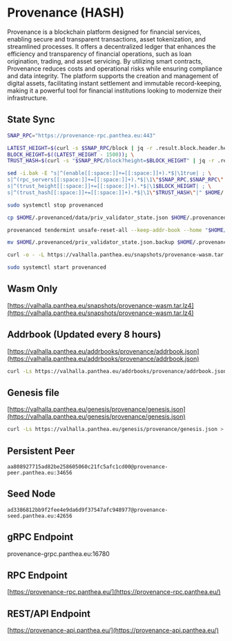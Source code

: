 # Provenance (HASH)

Provenance is a blockchain platform designed for financial services, enabling secure and transparent transactions, asset tokenization, and streamlined processes. It offers a decentralized ledger that enhances the efficiency and transparency of financial operations, such as loan origination, trading, and asset servicing. By utilizing smart contracts, Provenance reduces costs and operational risks while ensuring compliance and data integrity. The platform supports the creation and management of digital assets, facilitating instant settlement and immutable record-keeping, making it a powerful tool for financial institutions looking to modernize their infrastructure.

## State Sync

```bash
SNAP_RPC="https://provenance-rpc.panthea.eu:443"

LATEST_HEIGHT=$(curl -s $SNAP_RPC/block | jq -r .result.block.header.height); \
BLOCK_HEIGHT=$((LATEST_HEIGHT - 1500)); \
TRUST_HASH=$(curl -s "$SNAP_RPC/block?height=$BLOCK_HEIGHT" | jq -r .result.block_id.hash)

sed -i.bak -E "s|^(enable[[:space:]]+=[[:space:]]+).*$|\1true| ; \
s|^(rpc_servers[[:space:]]+=[[:space:]]+).*$|\1\"$SNAP_RPC,$SNAP_RPC\"| ; \
s|^(trust_height[[:space:]]+=[[:space:]]+).*$|\1$BLOCK_HEIGHT| ; \
s|^(trust_hash[[:space:]]+=[[:space:]]+).*$|\1\"$TRUST_HASH\"|" $HOME/.provenanced/config/config.toml

sudo systemctl stop provenanced

cp $HOME/.provenanced/data/priv_validator_state.json $HOME/.provenanced/priv_validator_state.json.backup

provenanced tendermint unsafe-reset-all --keep-addr-book --home "$HOME/.provenanced"

mv $HOME/.provenanced/priv_validator_state.json.backup $HOME/.provenanced/data/priv_validator_state.json

curl -o - -L https://valhalla.panthea.eu/snapshots/provenance-wasm.tar.lz4 | lz4 -c -d - | tar -x -C $HOME/.provenanced/data/

sudo systemctl start provenanced
```

## Wasm Only

[https://valhalla.panthea.eu/snapshots/provenance-wasm.tar.lz4](https://valhalla.panthea.eu/snapshots/provenance-wasm.tar.lz4)

## Addrbook (Updated every 8 hours) <a href="#addrbook" id="addrbook"></a>

[https://valhalla.panthea.eu/addrbooks/provenance/addrbook.json](https://valhalla.panthea.eu/addrbooks/provenance/addrbook.json)

```bash
curl -Ls https://valhalla.panthea.eu/addrbooks/provenance/addrbook.json > $HOME/.provenanced/config/addrbook.json
```

## Genesis file

[https://valhalla.panthea.eu/genesis/provenance/genesis.json](https://valhalla.panthea.eu/genesis/provenance/genesis.json)

```bash
curl -Ls https://valhalla.panthea.eu/genesis/provenance/genesis.json > $HOME/.provenanced/config/genesis.json
```

## Persistent Peer

```uri
aa808927715ad82be258605060c21fc5afc1cd00@provenance-peer.panthea.eu:34656
```

## Seed Node

```url
ad3386812bb9f2fee4e9da6d9f37547afc948977@provenance-seed.panthea.eu:42656
```

## gRPC Endpoint

provenance-grpc.panthea.eu:16780

## RPC Endpoint

[https://provenance-rpc.panthea.eu/](https://provenance-rpc.panthea.eu/)

## REST/API Endpoint

[https://provenance-api.panthea.eu/](https://provenance-api.panthea.eu/)

